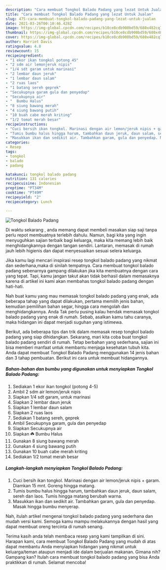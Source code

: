 ```yaml
---
description: "Cara membuat Tongkol Balado Padang yang lezat Untuk Jualan"
title: "Cara membuat Tongkol Balado Padang yang lezat Untuk Jualan"
slug: 475-cara-membuat-tongkol-balado-padang-yang-lezat-untuk-jualan
date: 2021-03-26T00:10:46.428Z
image: https://img-global.cpcdn.com/recipes/b10ce8cdb900bd59/680x482cq70/tongkol-balado-padang-foto-resep-utama.jpg
thumbnail: https://img-global.cpcdn.com/recipes/b10ce8cdb900bd59/680x482cq70/tongkol-balado-padang-foto-resep-utama.jpg
cover: https://img-global.cpcdn.com/recipes/b10ce8cdb900bd59/680x482cq70/tongkol-balado-padang-foto-resep-utama.jpg
author: Harriet Davis
ratingvalue: 4.8
reviewcount: 15
recipeingredient:
- "1 ekor ikan tongkol potong 45"
- "2 sdm air lemonjeruk nipis"
- "1/4 sdt garam untuk marinasi"
- "2 lembar daun jeruk"
- "1 lembar daun salam"
- "2 ruas laos"
- "1 batang sereh geprek"
- "Secukupnya garam gula dan penyedap"
- "Secukupnya air"
- "  Bumbu Halus"
- "8 siung bawang merah"
- "4 siung bawang putih"
- "10 buah cabe merah kriting"
- "1/2 tomat merah besar"
recipeinstructions:
- "Cuci bersih ikan tongkol. Marinasi dengan air lemon/jeruk nipis + garam. Diamkan 15 mnt. Goreng hingga matang."
- "Tumis bumbu halus hingga harum, tambahkan daun jeruk, daun salam, sereh dan laos. Tumis hingga matang berubah warna."
- "Masukkan ikan dan sedikit air. Tambahkan garam, gula dan penyedap. Masak hingga bumbu menyerap."
categories:
- Resep
tags:
- tongkol
- balado
- padang

katakunci: tongkol balado padang 
nutrition: 131 calories
recipecuisine: Indonesian
preptime: "PT34M"
cooktime: "PT49M"
recipeyield: "2"
recipecategory: Lunch

---
```



![Tongkol Balado Padang](https://img-global.cpcdn.com/recipes/b10ce8cdb900bd59/680x482cq70/tongkol-balado-padang-foto-resep-utama.jpg)

Di waktu  sekarang , anda memang dapat membeli masakan siap saji tanpa perlu repot membuatnya terlebih dahulu. Namun, bagi kita yang ingin menyuguhkan sajian terbaik bagi keluarga, maka kita memang lebih baik menghidangkannya dengan tangan sendiri. Lantaran, memasak di rumah jauh lebih higienis dan dapat menyesuaikan sesuai selera keluarga.

Jika kamu lagi mencari inspirasi resep tongkol balado padang yang nikmat dan sederhana,maka di sinilah tempatnya. Cara membuat tongkol balado padang  sebenarnya gampang dilakukan jika kita membuatnya dengan cara yang tepat. Tapi, kamu jangan takut akan tidak berhasil dalam memasaknya 
karena di artikel ini kami akan membahas tongkol balado padang dengan hati-hati.  



Nah buat kamu yang mau memasak tongkol balado padang yang enak, ada beberapa tahap yang dapat dilakukan, pertama memilih jenis bahan, kemudian pemilihan bahan segar, hingga cara mengolah dan menghidangkannya. Anda Tak perlu pusing kalau hendak memasak tongkol balado padang yang enak di rumah. Sebab, asalkan kamu  tahu caranya, maka hidangan ini dapat menjadi suguhan yang istimewa.

Berikut, ada beberapa tips dan trik dalam memasak resep tongkol balado padang yang siap dihidangkan. Sekarang, mari kita coba buat tongkol balado padang sendiri di rumah. Tetap berbahan yang sederhana, sajian ini bisa memberi manfaat untuk membantu menjaga kesehatan tubuh kita. Anda dapat membuat Tongkol Balado Padang menggunakan 14 jenis bahan dan 3 tahap pembuatan. Berikut ini cara untuk membuat hidangannya.

<!--inarticleads1-->

##### Bahan-bahan dan bumbu yang digunakan untuk menyiapkan Tongkol Balado Padang:

1. Sediakan 1 ekor ikan tongkol (potong 4-5)
1. Ambil 2 sdm air lemon/jeruk nipis
1. Siapkan 1/4 sdt garam, untuk marinasi
1. Siapkan 2 lembar daun jeruk
1. Siapkan 1 lembar daun salam
1. Siapkan 2 ruas laos
1. Sediakan 1 batang sereh, geprek
1. Ambil Secukupnya garam, gula dan penyedap
1. Siapkan Secukupnya air
1. Siapkan  ☘️ Bumbu Halus
1. Gunakan 8 siung bawang merah
1. Gunakan 4 siung bawang putih
1. Gunakan 10 buah cabe merah kriting
1. Sediakan 1/2 tomat merah besar




<!--inarticleads2-->

##### Langkah-langkah menyiapkan Tongkol Balado Padang:

1. Cuci bersih ikan tongkol. Marinasi dengan air lemon/jeruk nipis + garam. Diamkan 15 mnt. Goreng hingga matang.
1. Tumis bumbu halus hingga harum, tambahkan daun jeruk, daun salam, sereh dan laos. Tumis hingga matang berubah warna.
1. Masukkan ikan dan sedikit air. Tambahkan garam, gula dan penyedap. Masak hingga bumbu menyerap.




Nah, itulah artikel mengenai  tongkol balado padang  yang sederhana dan mudah versi kami. Semoga kamu mampu melakukannya dengan hasil yang dapat membuat oreng tercinta di rumah senang. 

Terima kasih anda telah membaca resep yang kami tampilkan di sini. Harapan kami, cara membuat  Tongkol Balado Padang yang mudah di atas dapat membantu Anda menyiapkan hidangan yang nikmat untuk keluarga/teman ataupun menjadi ide dalam berjualan makanan. Gimana nih? Gampang kan? Itulah cara membuat tongkol balado padang yang bisa Anda praktikkan di rumah. Selamat mencoba!

